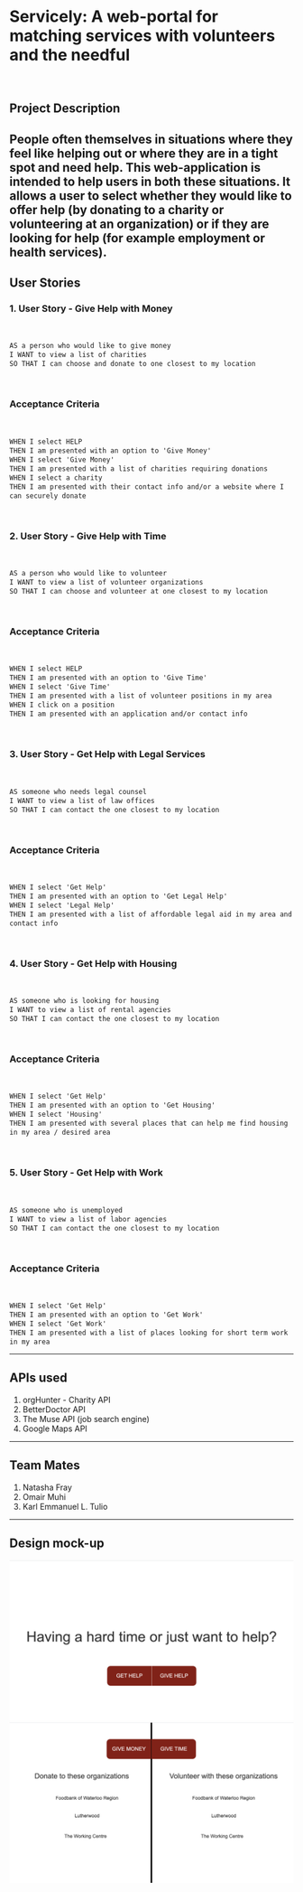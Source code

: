 # Servicely: A web-portal for matching services with volunteers and the needful
​
## Project Description
People often themselves in situations where they feel like helping out or where they are in a tight spot and need help. This web-application is intended to help users in both these situations. It allows a user to select whether they would like to offer help (by donating to a charity or volunteering at an organization) or if they are looking for help (for example employment or health services).
​
---
## User Stories
### 1. User Story - Give Help with Money
​
```
AS a person who would like to give money
I WANT to view a list of charities
SO THAT I can choose and donate to one closest to my location
```
​
### Acceptance Criteria
​
```
WHEN I select HELP
THEN I am presented with an option to 'Give Money'
WHEN I select 'Give Money'
THEN I am presented with a list of charities requiring donations
WHEN I select a charity
THEN I am presented with their contact info and/or a website where I can securely donate
```
​
### 2. User Story - Give Help with Time
​
```
AS a person who would like to volunteer
I WANT to view a list of volunteer organizations
SO THAT I can choose and volunteer at one closest to my location
```
​
### Acceptance Criteria
​
```
WHEN I select HELP
THEN I am presented with an option to 'Give Time'
WHEN I select 'Give Time'
THEN I am presented with a list of volunteer positions in my area
WHEN I click on a position
THEN I am presented with an application and/or contact info
```
​
​
### 3. User Story - Get Help with Legal Services
​
```
AS someone who needs legal counsel
I WANT to view a list of law offices
SO THAT I can contact the one closest to my location
```
​
### Acceptance Criteria
​
```
WHEN I select 'Get Help'
THEN I am presented with an option to 'Get Legal Help'
WHEN I select 'Legal Help'
THEN I am presented with a list of affordable legal aid in my area and contact info
```
​
### 4. User Story - Get Help with Housing
​
```
AS someone who is looking for housing
I WANT to view a list of rental agencies
SO THAT I can contact the one closest to my location
```
​
### Acceptance Criteria
​
```
WHEN I select 'Get Help'
THEN I am presented with an option to 'Get Housing'
WHEN I select 'Housing'
THEN I am presented with several places that can help me find housing in my area / desired area
```
​
### 5. User Story - Get Help with Work
​
```
AS someone who is unemployed
I WANT to view a list of labor agencies
SO THAT I can contact the one closest to my location
```
​
### Acceptance Criteria
​
```
WHEN I select 'Get Help'
THEN I am presented with an option to 'Get Work'
WHEN I select 'Get Work'
THEN I am presented with a list of places looking for short term work in my area
```
---
## APIs used
1. orgHunter - Charity API
2. BetterDoctor API
3. The Muse API (job search engine)
4. Google Maps API
---
## Team Mates
1. Natasha Fray
2. Omair Muhi
3. Karl Emmanuel L. Tulio
---
## Design mock-up
![Give Help or Get Help](../images/main-screen.png)
​
![Give Money or Give Time](../images/secondary-screens.png)
